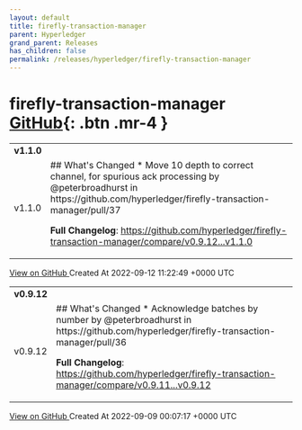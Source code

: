 ```yaml
---
layout: default
title: firefly-transaction-manager
parent: Hyperledger
grand_parent: Releases
has_children: false
permalink: /releases/hyperledger/firefly-transaction-manager
---
```


# firefly-transaction-manager <span class="fs-3 right-align">[GitHub](https://github.com/hyperledger/firefly-transaction-manager){: .btn .mr-4 }</span>


<div>
    <table>
        <tr>
            <td colspan="2">
                <b>
                    v1.1.0
                </b>
            </td>
        </tr>
        <tr>
            <td>
                <span class="chip">
                    v1.1.0
                </span>
            </td>
            <td>
                ## What's Changed
* Move 10 depth to correct channel, for spurious ack processing by @peterbroadhurst in https://github.com/hyperledger/firefly-transaction-manager/pull/37


**Full Changelog**: https://github.com/hyperledger/firefly-transaction-manager/compare/v0.9.12...v1.1.0
            </td>
        </tr>
    </table>
    <a href="https://github.com/hyperledger/firefly-transaction-manager/releases/tag/v1.1.0" class=".btn">
        View on GitHub
    </a>
    <span class="right-align">
        Created At 2022-09-12 11:22:49 +0000 UTC
    </span>
</div>

<div>
    <table>
        <tr>
            <td colspan="2">
                <b>
                    v0.9.12
                </b>
            </td>
        </tr>
        <tr>
            <td>
                <span class="chip">
                    v0.9.12
                </span>
            </td>
            <td>
                ## What's Changed
* Acknowledge batches by number by @peterbroadhurst in https://github.com/hyperledger/firefly-transaction-manager/pull/36


**Full Changelog**: https://github.com/hyperledger/firefly-transaction-manager/compare/v0.9.11...v0.9.12
            </td>
        </tr>
    </table>
    <a href="https://github.com/hyperledger/firefly-transaction-manager/releases/tag/v0.9.12" class=".btn">
        View on GitHub
    </a>
    <span class="right-align">
        Created At 2022-09-09 00:07:17 +0000 UTC
    </span>
</div>

